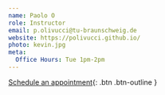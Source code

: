 ```yaml
---
name: Paolo O
role: Instructor
email: p.olivucci@tu-braunschweig.de
website: https://polivucci.github.io/
photo: kevin.jpg
meta:
  Office Hours: Tue 1pm-2pm
---
```


[Schedule an appointment](#){: .btn .btn-outline }
